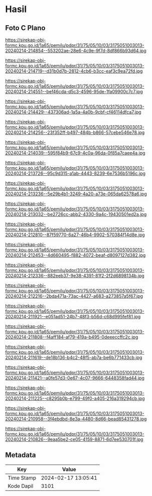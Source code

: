# Hasil

## Foto C Plano

https://sirekap-obj-formc.kpu.go.id/1a65/pemilu/pdpr/31/75/05/10/03/3175051003013-20240214-214854--553202ae-28e6-4c9e-9f7d-8df866b93d64.jpg

https://sirekap-obj-formc.kpu.go.id/1a65/pemilu/pdpr/31/75/05/10/03/3175051003013-20240214-214719--d31b0d7b-2812-4cb6-b3cc-eaf3c9ea72fd.jpg

https://sirekap-obj-formc.kpu.go.id/1a65/pemilu/pdpr/31/75/05/10/03/3175051003013-20240214-214551--bef46cda-d5c3-4596-95de-1fa09900c7c7.jpg

https://sirekap-obj-formc.kpu.go.id/1a65/pemilu/pdpr/31/75/05/10/03/3175051003013-20240214-214429--437306ad-1a5a-4a0b-9cbf-cf46114dfca7.jpg

https://sirekap-obj-formc.kpu.go.id/1a65/pemilu/pdpr/31/75/05/10/03/3175051003013-20240214-214256--23f352ff-b497-484b-b866-57cebe546e78.jpg

https://sirekap-obj-formc.kpu.go.id/1a65/pemilu/pdpr/31/75/05/10/03/3175051003013-20240214-214039--595f84b9-67c9-4c0a-96da-0f85a7caee4a.jpg

https://sirekap-obj-formc.kpu.go.id/1a65/pemilu/pdpr/31/75/05/10/03/3175051003013-20240214-213726--95c9d315-a1ab-4443-8239-6e7536b5196c.jpg

https://sirekap-obj-formc.kpu.go.id/1a65/pemilu/pdpr/31/75/05/10/03/3175051003013-20240214-213236--5e29b4b1-3249-4a20-a73e-065da62578a6.jpg

https://sirekap-obj-formc.kpu.go.id/1a65/pemilu/pdpr/31/75/05/10/03/3175051003013-20240214-213032--be2726cc-abb2-4330-9a4c-19430501ed2a.jpg

https://sirekap-obj-formc.kpu.go.id/1a65/pemilu/pdpr/31/75/05/10/03/3175051003013-20240214-212810--87f59770-6a27-46b4-9902-570384f14d8e.jpg

https://sirekap-obj-formc.kpu.go.id/1a65/pemilu/pdpr/31/75/05/10/03/3175051003013-20240214-212453--4d660495-f882-4072-beaf-d8097127d382.jpg

https://sirekap-obj-formc.kpu.go.id/1a65/pemilu/pdpr/31/75/05/10/03/3175051003013-20240214-212336--882eeb37-9e38-4391-81f2-2f2d6898134b.jpg

https://sirekap-obj-formc.kpu.go.id/1a65/pemilu/pdpr/31/75/05/10/03/3175051003013-20240214-212216--2bda471a-73ac-4427-a683-a273857a5f67.jpg

https://sirekap-obj-formc.kpu.go.id/1a65/pemilu/pdpr/31/75/05/10/03/3175051003013-20240214-211921--e051ad51-24b7-48f3-b56d-c68d995fef81.jpg

https://sirekap-obj-formc.kpu.go.id/1a65/pemilu/pdpr/31/75/05/10/03/3175051003013-20240214-211808--f4aff184-af79-419a-b495-0deeeccffc2c.jpg

https://sirekap-obj-formc.kpu.go.id/1a65/pemilu/pdpr/31/75/05/10/03/3175051003013-20240214-211619--de18b136-b4c2-48f5-ab7a-be6b771433cb.jpg

https://sirekap-obj-formc.kpu.go.id/1a65/pemilu/pdpr/31/75/05/10/03/3175051003013-20240214-211421--a0fe57d3-0e67-4c07-9666-6448358fad44.jpg

https://sirekap-obj-formc.kpu.go.id/1a65/pemilu/pdpr/31/75/05/10/03/3175051003013-20240214-211225--c8295b0b-e799-49f0-a405-216a319294cb.jpg

https://sirekap-obj-formc.kpu.go.id/1a65/pemilu/pdpr/31/75/05/10/03/3175051003013-20240214-210958--3f4ebdbd-8e3a-4480-8d66-bead85431278.jpg

https://sirekap-obj-formc.kpu.go.id/1a65/pemilu/pdpr/31/75/05/10/03/3175051003013-20240214-210826--9eaa5be2-ce05-4159-8871-6d7ee530701f.jpg


## Metadata

| Key        | Value               |
| ---------- | ------------------- |
| Time Stamp | 2024-02-17 13:05:41 |
| Kode Dapil | 3101                |



